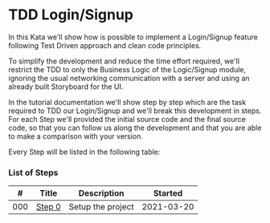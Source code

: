 # TDD Login/Signup

In this Kata we'll show how is possible to implement a Login/Signup feature following Test Driven approach and clean code principles.

To simplify the development and reduce the time effort required, we'll restrict the TDD to only the Business Logic of the Logic/Signup module, ignoring the usual networking communication with a server and using an already built Storyboard for the UI.

In the tutorial documentation we'll show step by step which are the task required to TDD our Login/Signup and we'll break this development in steps. For each Step we'll provided the initial source code and the final source code, so that you can follow us along the development and that you are able to make a comparison with your version.

Every Step will be listed in the following table:

### List of Steps

| #    | Title                                     | Description       | Started    |
| ---- | ----------------------------------------- | ----------------- | ---------- |
| 000  | [Step 0](000_Step_0/000_Step0_Project.md) | Setup the project | 2021-03-20 |

## 